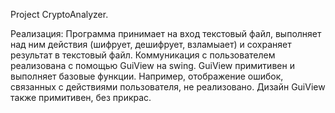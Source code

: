 Project CryptoAnalyzer. 

Реализация:
Программа принимает на вход текстовый файл, выполняет над ним действия (шифрует, дешифрует, взламыает) и сохраняет результат в текстовый файл.
Коммуникация с пользователем реализована с помощью GuiView на swing. 
GuiView примитивен и выполняет базовые функции. Например, отображение ошибок, связанных с действиями пользователя, не реализовано.
Дизайн GuiView также примитивен, без прикрас.